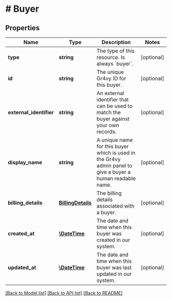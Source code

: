 # # Buyer

## Properties

Name | Type | Description | Notes
------------ | ------------- | ------------- | -------------
**type** | **string** | The type of this resource. Is always &#x60;buyer&#x60;. | [optional]
**id** | **string** | The unique Gr4vy ID for this buyer. | [optional]
**external_identifier** | **string** | An external identifier that can be used to match the buyer against your own records. | [optional]
**display_name** | **string** | A unique name for this buyer which is used in the Gr4vy admin panel to give a buyer a human readable name. | [optional]
**billing_details** | [**BillingDetails**](BillingDetails.md) | The billing details associated with a buyer. | [optional]
**created_at** | [**\DateTime**](\DateTime.md) | The date and time when this buyer was created in our system. | [optional]
**updated_at** | [**\DateTime**](\DateTime.md) | The date and time when this buyer was last updated in our system. | [optional]

[[Back to Model list]](../../README.md#models) [[Back to API list]](../../README.md#endpoints) [[Back to README]](../../README.md)
